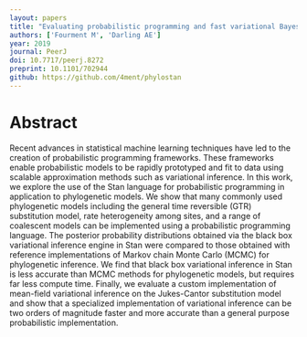 ```yaml
---
layout: papers
title: "Evaluating probabilistic programming and fast variational Bayesian inference in phylogenetics"
authors: ['Fourment M', 'Darling AE']
year: 2019
journal: PeerJ
doi: 10.7717/peerj.8272
preprint: 10.1101/702944
github: https://github.com/4ment/phylostan
---
```


# Abstract

Recent advances in statistical machine learning techniques have led to the creation of probabilistic programming frameworks. These frameworks enable probabilistic models to be rapidly prototyped and fit to data using scalable approximation methods such as variational inference. In this work, we explore the use of the Stan language for probabilistic programming in application to phylogenetic models. We show that many commonly used phylogenetic models including the general time reversible (GTR) substitution model, rate heterogeneity among sites, and a range of coalescent models can be implemented using a probabilistic programming language. The posterior probability distributions obtained via the black box variational inference engine in Stan were compared to those obtained with reference implementations of Markov chain Monte Carlo (MCMC) for phylogenetic inference. We find that black box variational inference in Stan is less accurate than MCMC methods for phylogenetic models, but requires far less compute time. Finally, we evaluate a custom implementation of mean-field variational inference on the Jukes-Cantor substitution model and show that a specialized implementation of variational inference can be two orders of magnitude faster and more accurate than a general purpose probabilistic implementation.